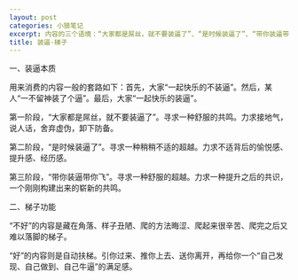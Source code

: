 ```yaml
---
layout: post
categories: 小狼笔记
excerpt: 内容的三个语境：“大家都是屌丝，就不要装逼了”、“是时候装逼了”、“带你装逼带你飞”。
title: 装逼·梯子
---
```


一、装逼本质

用来消费的内容一般的套路如下：首先，大家“一起快乐的不装逼”。然后，某人“一不留神装了个逼”。最后，大家“一起快乐的装逼”。

第一阶段，“大家都是屌丝，就不要装逼了”。寻求一种舒服的共鸣。力求接地气，说人话，舍弃虚伪，卸下防备。

第二阶段，“是时候装逼了”。寻求一种稍稍不适的超越。力求不适背后的愉悦感、提升感、经历感。

第三阶段，“带你装逼带你飞”。寻求一种舒服的超越。力求一种提升之后的共识，一个刚刚构建出来的崭新的共鸣。

二、梯子功能

“不好”的内容是藏在角落、样子丑陋、爬的方法晦涩、爬起来很辛苦、爬完之后又难以落脚的梯子。

“好”的内容则是自动扶梯。引你过来、推你上去、送你离开，再给你一个“自己发现、自己做到、自己牛逼”的满足感。
